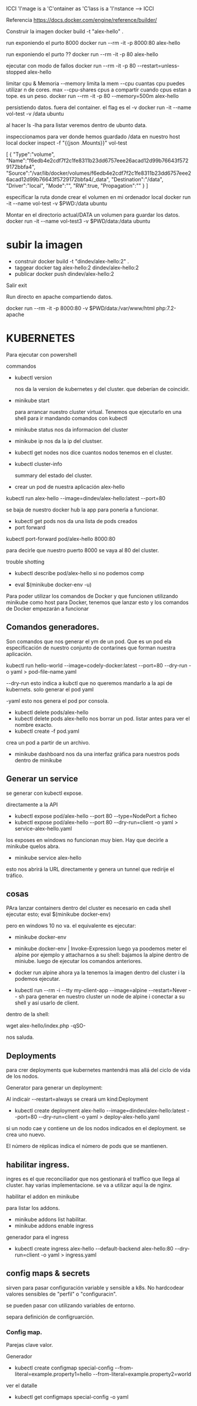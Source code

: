 ICCI
'I'mage is a 'C'ontainer as 'C'lass is a 'I'nstance --> ICCI

Referencia
https://docs.docker.com/engine/reference/builder/

Construir la imagen
docker build -t "alex-hello" .

run exponiendo el purto 8000
docker run --rm -it -p 8000:80 alex-hello 


run exponiendo el purto ??
docker run --rm -it -p 80 alex-hello

ejecutar con modo de fallos
docker run --rm -it -p 80 --restart=unless-stopped alex-hello

limitar cpu & Memoria
--memory limita la mem
--cpu cuantas cpu puedes utilizar n de cores. max
--cpu-shares cpus a compartir cuando cpus estan a tope. es un peso.
docker run --rm -it -p 80 --memory=500m alex-hello


persistiendo datos. fuera del container.
el flag es el -v
 docker run -it --name vol-test -v /data ubuntu

 al hacer ls -lha para listar veremos dentro de ubunto data.

 inspeccionamos para ver donde hemos guardado /data en nuestro host local
 docker inspect -f "{{json .Mounts}}" vol-test

 [
   {
      "Type":"volume",
      "Name":"f6edb4e2cdf7f2c1fe8311b23dd6757eee26acad12d99b76643f5729172bbfa4",
      "Source":"/var/lib/docker/volumes/f6edb4e2cdf7f2c1fe8311b23dd6757eee26acad12d99b76643f5729172bbfa4/_data",
      "Destination":"/data",
      "Driver":"local",
      "Mode":"",
      "RW":true,
      "Propagation":""
   }
]

especificar la ruta donde crear el volumen en mi ordenador local
 docker run -it --name vol-test -v $PWD:/data ubuntu

Montar en el directorio actual/DATA un volumen para guardar los datos.
docker run -it --name vol-test3 -v $PWD/data:/data ubuntu 

# subir la imagen
- construir
   docker build -t "dindev/alex-hello:2" .
- taggear
   docker tag alex-hello:2 dindev/alex-hello:2
- publicar
   docker push dindev/alex-hello:2

Salir 
exit

Run directo en apache compartiendo datos.

docker run --rm -it -p 8000:80 -v $PWD/data:/var/www/html php:7.2-apache 

# KUBERNETES

Para ejecutar con powershell

commandos

- kubectl version

   nos da la version de kubernetes y del cluster. que deberían de coincidir.
- minikube start

   para arrancar nuestro cluster virtual. Tenemos que ejecutarlo en una shell para ir mandando comandos con kubectl 
- minikube status
   nos da informacion del cluster

- minikube ip
   nos da la ip del clustser.

- kubectl get nodes
   nos dice cuantos nodos tenemos en el cluster.
- kubectl cluster-info

   summary del estado del cluster.

- crear un pod de nuestra aplicación alex-hello

kubectl run alex-hello --image=dindev/alex-hello:latest --port=80

se baja de nuestro docker hub la app para ponerla a funcionar.

- kubectl get pods
nos da una lista de pods creados
- port forward

 kubectl port-forward pod/alex-hello 8000:80

para decirle que nuestro puerto 8000 se vaya al 80 del cluster.

trouble shotting
- kubectl describe pod/alex-hello
si no podemos comp

- eval $(minikube docker-env -u)

Para poder utilizar los comandos de Docker y que funcionen utilizando minikube como host para Docker, tenemos que lanzar esto y los comandos de Docker empezarán a funcionar

## Comandos generadores.

Son comandos que nos generar el ym de un pod. 
Que es un pod ela especificación de nuestro conjunto de contarines que forman nuestra aplicación.

kubectl run hello-world --image=codely-docker:latest --port=80 --dry-run -o yaml > pod-file-name.yaml

 --dry-run 
 esto indica a kubctl que no queremos mandarlo a la api de kubernets. solo generar el pod yaml

-yaml 
esto nos genera el pod por consola.

- kubectl delete pods/alex-hello
- kubectl delete pods alex-hello
   nos borrar un pod.
   listar antes para ver el nombre exacto. 
- kubectl create -f pod.yaml

crea un pod a partir de un archivo.

- minikube dashboard
nos da una interfaz gráfica para nuestros pods dentro de minikube


## Generar un service

se generar con kubectl expose.

 directamente a la API
 - kubectl expose pod/alex-hello --port 80 --type=NodePort
 a ficheo
 - kubectl expose pod/alex-hello --port 80 --dry-run=client -o yaml > service-alex-hello.yaml

los exposes en windows no funcionan muy bien. Hay que decirle a minikube quelos abra.

- minikube service alex-hello

esto nos abrirá la URL directamente y genera un tunnel que redirije el tráfico.

## cosas
 PAra lanzar containers dentro del cluster es necesario en cada shell ejecutar esto;
   eval $(minikube docker-env)

   pero en windows 10 no va.
   el equivalente es ejecutar:
   - minikube docker-env
   - minikube docker-env | Invoke-Expression
   luego ya poodemos meter el alpine por ejemplo y attacharnos a su shell:
   bajamos la alpine dentro de miniube. luego de ejecutar los comandos anteriores.
   - docker run alpine
   ahora ya la tenemos la imagen dentro del cluster i la podemos ejecutar.

   - kubectl run --rm -i --tty my-client-app --image=alpine --restart=Never -- sh
  para generar en nuestro cluster un node de alpine i conectar a su shell y así usarlo de client.

   dentro de la shell:
   
   wget alex-hello/index.php -qSO-

   nos saluda.


 ## Deployments

 para crer deployments que kubernetes mantendrá mas allá del ciclo de vida de los nodos.

 Generator para generar un deployment:

Al indicair --restart=always se creará um kind:Deployment

 -  kubectl create deployment alex-hello --image=dindev/alex-hello:latest --port=80 --dry-run=client -o yaml > deploy-alex-hello.yaml

 si un nodo cae y contiene un de los nodos indicados en el deployment. se crea uno nuevo.

 El número de réplicas indica el número de pods que se mantienen.

 ## habilitar ingress.
 ingres es el que reconciliador que nos gestionará el traffico que llega al cluster.
 hay varias implementacione. se va a utilizar aquí la de nginx.


habilitar el addon en minikube

para listar los addons.
- minikube addons list
habilitar.
- minikube addons enable ingress


generador para el ingress
- kubectl create ingress alex-hello --default-backend alex-hello:80 --dry-run=client -o yaml > ingress.yaml


 ## config maps & secrets

 sirven para pasar configuración variable y sensible a k8s.
 No hardcodear valores sensibles de "perfil" o "configuracin".

se pueden pasar con utilizando variables de entorno.

 separa definición de configruarción.

### Config map.
 Parejas clave valor.

 Generador
 - kubectl create configmap special-config --from-literal=example.property1=hello --from-literal=example.property2=world

 ver el datalle 
 - kubectl get configmaps special-config -o yaml
